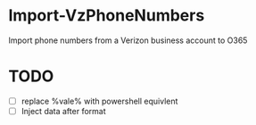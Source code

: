 # Import-VzPhoneNumbers
Import phone numbers from a Verizon business account to O365

# TODO
- [ ] replace %vale% with powershell equivlent
- [ ] Inject data after format
